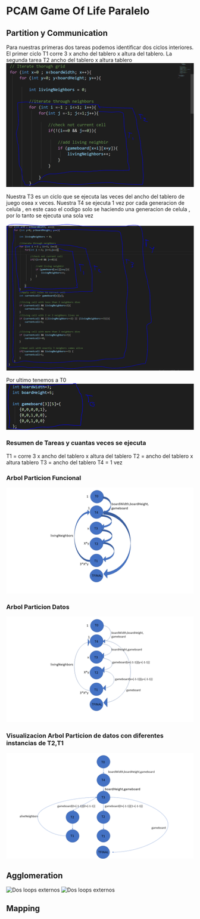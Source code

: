 # **PCAM Game Of Life Paralelo**

## **Partition y Communication**
Para nuestras primeras dos tareas podemos identificar dos ciclos interiores. El primer ciclo T1 corre 3 x ancho del tablero x altura del tablero. La segunda tarea T2 ancho del tablero x altura tablero
<img src="pcamimages\Capture.PNG" alt="Dos primeros loop internos"/>

Nuestra T3 es un ciclo que se ejecuta las veces del ancho del tablero de juego osea x veces. Nuestra T4 se ejecuta 1 vez por cada generacion de celula , en este caso el codigo solo se haciendo una generacion de celula , por lo tanto se ejecuta una sola vez

<img src="pcamimages\Capture2.PNG" alt="Dos loops externos"/>

Por ultimo tenemos a T0 
<img src="pcamimages\Capture3.PNG" alt="Dos loops externos"/>

### **Resumen de Tareas y cuantas veces se ejecuta**
T1 = corre 3 x ancho del tablero x altura del tablero
T2 = ancho del tablero x altura tablero
T3 = ancho del tablero
T4 = 1 vez
### **Arbol Particion Funcional**
<img src="pcamimages\diagramas\Diapositiva1.PNG" alt="Dos loops externos"/>

### **Arbol Particion Datos**
<img src="pcamimages\diagramas\Diapositiva2.PNG" alt="Dos loops externos"/>

### **Visualizacion Arbol Particion de datos con diferentes instancias de T2,T1**
<img src="pcamimages\diagramas\Diapositiva3.PNG" alt="Dos loops externos"/>


## **Agglomeration**
<img src="pcamimages\diagramas\2.PNG" alt="Dos loops externos"/>
<img src="pcamimages\diagramas\3.PNG" alt="Dos loops externos"/>


## **Mapping**
